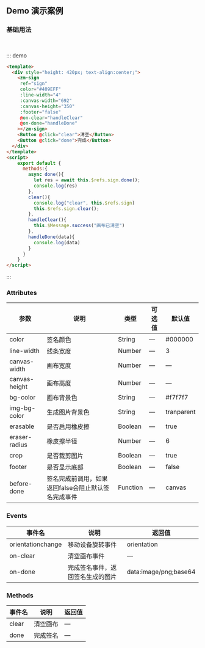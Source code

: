 ## Demo 演示案例

### 基础用法

<br />

::: demo
```html
<template>
  <div style="height: 420px; text-align:center;">
    <zm-sign
     ref="sign"
     color="#409EFF"
     :line-width="4"
     :canvas-width="692"
     :canvas-height="350"
     :footer="false"
     @on-clear="handleClear"
     @on-done="handleDone"
    ></zm-sign>
    <Button @click="clear">清空</Button>
    <Button @click="done">完成</Button>
  </div>
</template>
<script>
    export default {
      methods:{
        async done(){
          let res = await this.$refs.sign.done();
          console.log(res)
        },
        clear(){
          console.log("clear", this.$refs.sign)
          this.$refs.sign.clear();
        },
        handleClear(){
          this.$Message.success("画布已清空")
        },
        handleDone(data){
          console.log(data)
        }
      }  
    }
</script>
```
:::

### Attributes

| 参数      | 说明    | 类型      | 可选值       | 默认值   |
|---------- |-------- |---------- |-------------  |-------- |
| color     | 签名颜色   | String  |  —   |   #000000   |
| line-width    | 线条宽度   | Number  |  —   |  3  |
| canvas-width    | 画布宽度   | Number  |  —   |  —  |
| canvas-height   | 画布高度   | Number  |  —   |  —  |
| bg-color    | 画布背景色   | String  |  —   |  #f7f7f7  |
| img-bg-color    | 生成图片背景色   | String  |  —   |  tranparent  |
| erasable    | 是否启用橡皮擦   | Boolean  |  —   |  true  |
| eraser-radius    | 橡皮擦半径   | Number  |  —   |  6  |
| crop    | 是否裁剪图片   | Boolean  |  —   |  true  |
| footer    | 是否显示底部   | Boolean  |  —   |  false  |
| before-done    | 签名完成前调用，如果返回false会阻止默认签名完成事件   | Function  |  —   |  canvas  |

### Events

| 事件名      | 说明    | 返回值      |
|---------- |-------- |---------- |
| orientationchange | 移动设备旋转事件 | orientation  |
| on-clear | 清空画布事件  |  —   |
| on-done | 完成签名事件，返回签名生成的图片 | data:image/png;base64  |

### Methods

| 事件名      | 说明    | 返回值      |
|---------- |-------- |---------- |
| clear | 清空画布  |  —   |
| done | 完成签名 |  —   |
